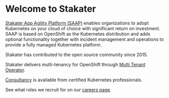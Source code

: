 # Welcome to Stakater

[Stakater App Agility Platform (SAAP)](https://www.stakater.com/saap-kubernetes-openshift) enables organizations to adopt Kubernetes on your cloud of choice with significant return on investment. SAAP is based on OpenShift as the Kubernetes distribution and adds optional functionality together with incident management and operations to provide a fully managed Kubernetes platform.

Stakater has contributed to the open source community since 2015.

Stakater delivers multi-tenancy for OpenShift through [Multi Tenant Operator](https://www.stakater.com/mto).

[Consultancy](https://www.stakater.com/kubernetes-consultancy) is available from certified Kubernetes professionals.

See what roles we recruit for on our [careers page](https://www.stakater.com/careers).
